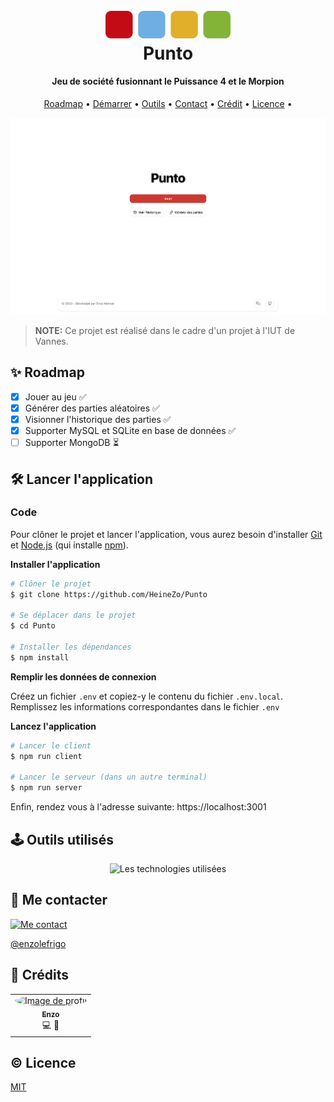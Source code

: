 <h1 align="center">
    <br>
    <a href="https://montvalsurloir.bibli.fr/doc_num.php?explnum_id=4140">
        <img src="/public/logo.svg" alt="Logo du jeu" width="200">
    </a>
    <br>
    Punto
</h1>

<h4 align="center">Jeu de société fusionnant le Puissance 4 et le Morpion</h4>

<p align="center">
  <a href="#✨-roadmap">Roadmap</a> •
  <a href="#🛠️-lancer-l'application">Démarrer</a> •
  <a href="#🕹️-outils-utilisés">Outils</a> •
  <a href="#👋-me-contacter">Contact</a> •
  <a href="#🤠-crédits">Crédit</a> •
  <a href="#©-licence">Licence</a> •
</p>

![Screenshot de l'application](/public/README/punto.png)

> **NOTE:** Ce projet est réalisé dans le cadre d'un projet à l'IUT de Vannes.

## ✨ Roadmap

- [x] Jouer au jeu ✅
- [x] Générer des parties aléatoires ✅
- [x] Visionner l'historique des parties ✅
- [x] Supporter MySQL et SQLite en base de données ✅
- [ ] Supporter MongoDB ⏳

## 🛠️ Lancer l'application

### Code

Pour clôner le projet et lancer l'application, vous aurez besoin d'installer [Git](https://git-scm.com) et [Node.js](https://nodejs.org/en/download/) (qui installe [npm](http://npmjs.com)). 

**Installer l'application**

```bash
# Clôner le projet
$ git clone https://github.com/HeineZo/Punto

# Se déplacer dans le projet
$ cd Punto

# Installer les dépendances
$ npm install
```

**Remplir les données de connexion**

Créez un fichier `.env` et copiez-y le contenu du fichier `.env.local`. Remplissez les informations correspondantes dans le fichier `.env`

**Lancez l'application**

```bash
# Lancer le client
$ npm run client

# Lancer le serveur (dans un autre terminal)
$ npm run server
```
Enfin, rendez vous à l'adresse suivante: https://localhost:3001


## 🕹️ Outils utilisés

<p align="center">
   <img src="https://skillicons.dev/icons?i=react,typescript,nodejs,mysql,sqlite,express,vite" alt="Les technologies utilisées" />
</p>

## 👋 Me contacter
<a href="https://discord.com/invite/enzolefrigo">
   <img src="https://skillicons.dev/icons?i=discord" width="50" alt="Me contact" />

   @enzolefrigo
</a>

## 🤠 Crédits

<table>
    <tr>
        <td align="center">
            <a href="https://github.com/HeineZo">
                <img src="https://avatars.githubusercontent.com/u/85509892?v=4" width="100px;" alt="Image de profil" style="border-radius: 100%"/>
                <br />
                <sub><b>Enzo</b></sub>
            </a>
            <br />
            <a title="Code">💻</a> 
            <a title="Design">🎨</a> 
        </td>
    </tr>
</table>

## © Licence

[MIT](LICENSE)

